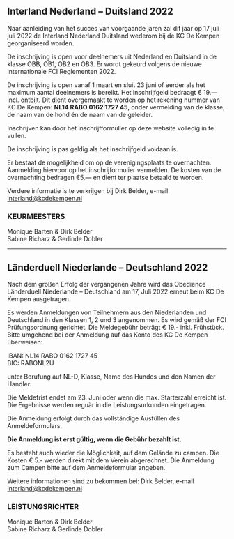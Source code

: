 ## Interland Nederland – Duitsland 2022

Naar aanleiding van het succes van voorgaande jaren zal dit jaar op 17 juli juli 2022 de Interland Nederland Duitsland wederom bij de KC De Kempen georganiseerd worden.

De inschrijving is open voor deelnemers uit Nederland en Duitsland in de klasse OBB, OB1, OB2 en OB3. 
Er wordt gekeurd volgens de nieuwe internationale FCI Reglementen 2022. 

De inschrijving is open vanaf 1 maart en sluit 23 juni of eerder als het maximum aantal deelnemers is bereikt. 
Het inschrijfgeld bedraagt € 19.—incl. ontbijt. 
Dit dient overgemaakt te worden op het rekening nummer van KC De Kempen: **NL14 RABO 0162 1727 45**, onder vermelding van de klasse, de naam van de hond én de naam van de geleider.

Inschrijven kan door het inschrijfformulier op deze website volledig in te vullen.

De inschrijving is pas geldig als het inschrijfgeld voldaan is.

Er bestaat de mogelijkheid om op de verenigingsplaats te overnachten. 
Aanmelding hiervoor op het inschrijformulier vermelden. 
De kosten van de overnachting bedragen €5.— en dient ter plaatse betaald te worden.

Verdere informatie is te verkrijgen bij Dirk Belder, e-mail interland@kcdekempen.nl

### KEURMEESTERS 
Monique Barten & Dirk Belder  
Sabine Richarz & Gerlinde Dobler  

----

## Länderduell Niederlande – Deutschland 2022
Nach dem großen Erfolg der vergangenen Jahre wird das Obedience Länderduell Niederlande – Deutschland am 17, Juli 2022 erneut beim KC De Kempen ausgetragen.

Es werden Anmeldungen von Teilnehmern aus den Niederlanden und Deutschland in den Klassen 1, 2 und 3 angenommen. 
Es wird gemäß der FCI Prüfungsordnung gerichtet. Die Meldegebühr beträgt € 19.- inkl. Frühstück. 
Bitte umgehend bei der Anmeldung auf das Konto des KC De Kempen überweisen:

IBAN: NL14 RABO 0162 1727 45  
BIC: RABONL2U  

unter Berufung auf NL-D, Klasse, Name des Hundes und den Namen der Handler. 

Die Meldefrist endet am 23. Juni oder wenn die max. Starterzahl erreicht ist. Die Ergebnisse werden reguär in die Leistungsurkunden eingetragen.

Die Anmeldung erfolgt durch das vollständige Ausfüllen des Anmeldeformulars.

**Die Anmeldung ist erst gültig, wenn die Gebühr bezahlt ist.**

Es besteht auch wieder die Möglichkeit, auf dem Gelände zu campen. Die Kosten € 5.- werden direkt mit dem Verein abgerechnet. 
Die Anmeldung zum Campen bitte auf dem Anmeldeformular angeben.

Weitere informationen sind zu bekommen bei: Dirk Belder, e-mail interland@kcdekempen.nl

### LEISTUNGSRICHTER
Monique Barten & Dirk Belder  
Sabine Richarz & Gerlinde Dobler  

